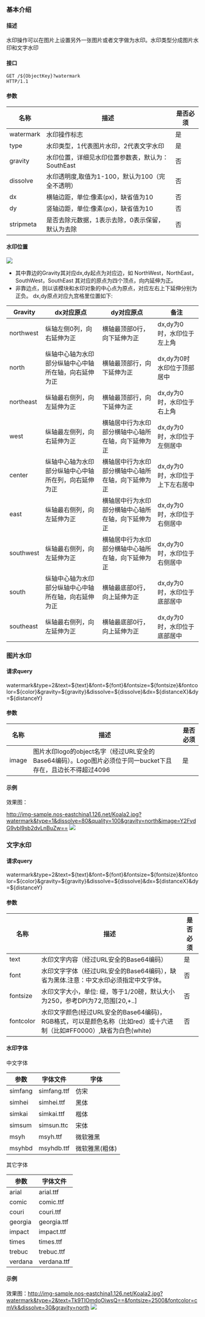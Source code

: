 ### **基本介绍**

#### **描述**
水印操作可以在图片上设置另外一张图片或者文字做为水印。水印类型分成图片水印和文字水印

#### **接口**

    GET /${ObjectKey}?watermark 
    HTTP/1.1

#### **参数**
|  **名称**  |	                           **描述**                              |**是否必须**|
|------------|-------------------------------------------------------------------|------------|
|watermark	 |水印操作标志	                                                     |是          |
|type	     |水印类型，1代表图片水印，2代表文字水印	                         |是          |
|gravity	 |水印位置，详细见水印位置参数表，默认为：SouthEast	                 |否          |
|dissolve	 |水印透明度,取值为1-100，默认为100（完全不透明）	                 |否          |
|dx	         |横轴边距，单位:像素(px)，缺省值为10	                             |否          |
|dy	         |竖轴边距，单位:像素(px)，缺省值为10	                             |否          |
|stripmeta	 |是否去除元数据，1表示去除，0表示保留，默认为去除	                 |否          |
#### **水印位置**

![](../image/2016081700011.png)

* 其中靠边的Gravity其对应dx,dy起点为对应边，如 NorthWest，NorthEast，SouthWest，SouthEast 其对应的原点为四个顶点，向内延伸为正。
* 非靠边点，则以该模块和水印对象的中心点为原点，对应左右上下延伸分别为正负。
dx,dy原点对应九宫格里位置如下:

| **Gravity** |       	**dx对应原点**        |	         **dy对应原点**          |	        **备注**           |
|-------------|-------------------------------|----------------------------------|-----------------------------|
|northwest	  |纵轴左侧0列，向右延伸为正	  |横轴最顶部0行，向下延伸为正	     |dx,dy为0时，水印位于左上角   |
|north	      |纵轴中心轴为水印部分纵轴中心中轴所在轴，向右延伸为正|横轴最顶部行，向下延伸为正|dx,dy为0时水印位于顶部居中|
|northeast	  |纵轴最右侧列，向左延伸为正	  |横轴最顶部行，向下延伸为正	     |dx,dy为0时，水印位于右上角   |
|west	      |纵轴最左侧列，向右延伸为正	  |横轴居中行为水印部分横轴中心轴所在轴，向下延伸为正|	dx,dy为0时，水印位于左侧居中|
|center	|纵轴中心轴为水印部分纵轴中心中轴所在列，向右延伸为正|	横轴居中行为水印部分横轴中心轴所在轴，向下延伸为正	|dx,dy为0时，水印位于上下左右居中|
|east|	纵轴最右侧列，向左延伸为正|	横轴居中行为水印部分横轴中心轴所在轴，向下延伸为正	|dx,dy为0时，水印位于右侧居中|
|southwest|	纵轴最右侧列，向左延伸为正|	横轴居中行为水印部分横轴中心轴所在轴，向下延伸为正|	dx,dy为0时，水印位于右侧居中|
|south|	纵轴中心轴为水印部分纵轴中心中轴所在轴，向右延伸为正	|横轴最底部0行，向上延伸为正|	dx,dy为0时，水印位于底部居中|
|southeast|	纵轴最右侧列，向左延伸为正	|横轴最底部0行，向上延伸为正	|dx,dy为0时，水印位于底部居中|
### **图片水印**

#### **请求query**
watermark&type=2&text=${text}&font=${font}&fontsize=${fontsize}&fontcolor=${color}&gravity=${gravity}&dissolve=${dissolve}&dx=${distanceX}&dy=${distanceY}

#### **参数**
|**名称**|	                             **描述**                                 |**是否必须**|
|--------|------------------------------------------------------------------------|------------|
|image	 |图片水印logo的object名字（经过URL安全的Base64编码）。Logo图片必须位于同一bucket下且存在，且边长不得超过4096	|是|
#### **示例**
效果图：

http://img-sample.nos-eastchina1.126.net/Koala2.jpg?watermark&type=1&dissolve=80&quality=100&gravity=north&image=Y2FydG9vbl9sb2dvLnBuZw==
![](../image/20160817000012.jpg)

### **文字水印**

#### **请求query**
watermark&type=2&text=${text}&font=${font}&fontsize=${fontsize}&fontcolor=${color}&gravity=${gravity}&dissolve=${dissolve}&dx=${distanceX}&dy=${distanceY}

#### **参数**
| **名称** |	                                  **描述**                                     |**是否必须**|
|----------|-----------------------------------------------------------------------------------|------------|
|text	   |水印文字内容（经过URL安全的Base64编码）	                                           |是          |
|font	   |水印文字字体（经过URL安全的Base64编码），缺省为黑体.注意：中文水印必须指定中文字体。|	否      |
|fontsize  |水印文字大小，单位: 缇，等于1/20磅，默认大小为250，参考DPI为72,范围[20,+..]	  |否|
|fontcolor |水印文字颜色(经过URL安全的Base64编码)，RGB格式，可以是颜色名称（比如red）或十六进制（比如#FF0000）,缺省为白色(white)|否         |
#### **水印字体**
中文字体

|**参数**|	  **字体文件**     |	   **字体**       |
|--------|---------------------|----------------------|
|simfang |simfang.ttf|	仿宋|
|simhei|	simhei.ttf|	黑体|
|simkai|	simkai.ttf|	楷体|
|simsum|	simsun.ttc|	宋体|
|msyh|	msyh.ttf|	微软雅黑|
|msyhbd|	msyhdb.ttf|	微软雅黑(粗体)|
其它字体

|**参数**|	**字体文件**  |
|--------|----------------|
|arial|	arial.ttf|
|comic|	comic.ttf|
|couri|	couri.ttf|
|georgia|	georgia.ttf|
|impact|	impact.ttf|
|times|	times.ttf|
|trebuc|	trebuc.ttf|
|verdana|	verdana.ttf|
#### **示例**
效果图：http://img-sample.nos-eastchina1.126.net/Koala2.jpg?watermark&type=2&text=Tk9TIOmdoOiwsQ==&fontsize=2500&fontcolor=cmVk&dissolve=30&gravity=north
![](../image/20160817000013.jpg)